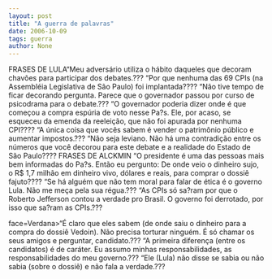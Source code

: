 ```yaml
---
layout: post
title: "A guerra de palavras"
date: 2006-10-09
tags: guerra
author: None
---
```

FRASES DE LULA“Meu adversário utiliza o hábito daqueles que decoram chavões para participar dos debates.??? 
“Por que nenhuma das 69 CPIs (na Assembléia Legislativa de São Paulo) foi implantada???? 
“Não tive tempo de ficar decorando pergunta. Parece que o governador passou por curso de psicodrama para o debate.??? 
“O governador poderia dizer onde é que começou a compra espúria de voto nesse Pa?s. Ele, por acaso, se esqueceu da emenda da reeleição, que não foi apurada por nenhuma CPI???? 
“A única coisa que vocês sabem é vender o patrimônio público e aumentar impostos.??? 
“Não seja leviano. Não há uma contradição entre os números que você decorou para este debate e a realidade do Estado de São Paulo???? 
FRASES DE ALCKMIN 
“O presidente é uma das pessoas mais bem informadas do Pa?s. Então eu pergunto: De onde veio o dinheiro sujo, o R$ 1,7 milhão em dinheiro vivo, dólares e reais, para comprar o dossiê fajuto???? 
“Se há alguém que não tem moral para falar de ética é o governo Lula. Não me meça pela sua régua.??? 
“As CPIs só sa?ram por que o Roberto Jefferson contou a verdade pro Brasil. O governo foi derrotado, por isso que sa?ram as CPIs.??? 

 face=Verdana>“É claro que eles sabem (de onde saiu o dinheiro para a compra do dossiê Vedoin). Não precisa torturar ninguém. É só chamar os seus amigos e perguntar, candidato.??? 
“A primeira diferença (entre os candidatos) é de caráter. Eu assumo minhas responsabilidades, as responsabilidades do meu governo.??? 
“Ele (Lula) não disse se sabia ou não sabia (sobre o dossiê) e não fala a verdade.???  